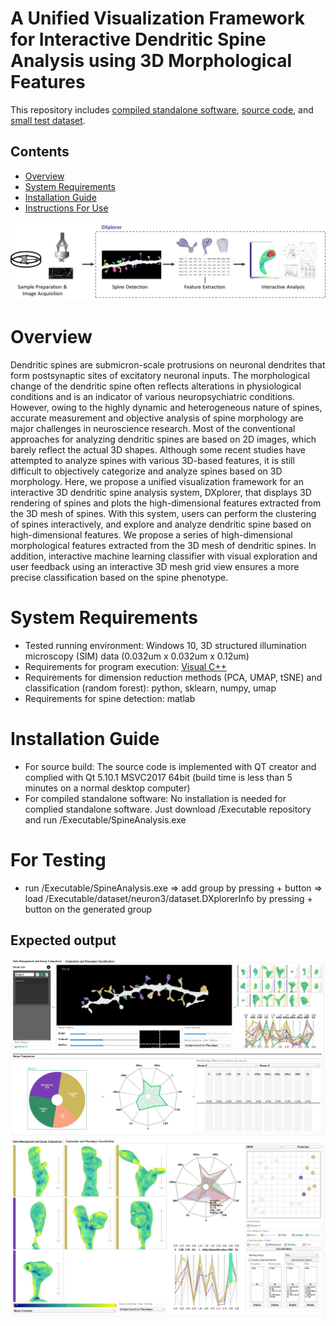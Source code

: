 # A Unified Visualization Framework for Interactive Dendritic Spine Analysis using 3D Morphological Features

This repository includes [compiled standalone software](https://github.com/hvcl/SpineAnalysis_public/tree/main/Executable), [source code](https://github.com/hvcl/SpineAnalysis_public/tree/main/Code), and [small test dataset](https://github.com/hvcl/SpineAnalysis_public/tree/main/Executable/dataset/neuron3/).

## Contents

- [Overview](#overview)
- [System Requirements](#system-requirements)
- [Installation Guide](#installation-guide)
- [Instructions For Use](#for-testing)

![Workflow of the spine analysis](workflow.png)

# Overview

Dendritic spines are submicron-scale protrusions on neuronal dendrites that form postsynaptic sites of excitatory neuronal inputs. The morphological change of the dendritic spine often reflects alterations in physiological conditions and is an indicator of various neuropsychiatric conditions. However, owing to the highly dynamic and heterogeneous nature of spines, accurate measurement and objective analysis of spine morphology are major challenges in neuroscience research. Most of the conventional approaches for analyzing dendritic spines are based on 2D images, which barely reflect the actual 3D shapes. Although some recent studies have attempted to analyze spines with various 3D-based features, it is still difficult to objectively categorize and analyze spines based on 3D morphology. Here, we propose a unified visualization framework for an interactive 3D dendritic spine analysis system, DXplorer, that displays 3D rendering of spines and plots the high-dimensional features extracted from the 3D mesh of spines. With this system, users can perform the clustering of spines interactively, and explore and analyze dendritic spine based on high-dimensional features. We propose a series of high-dimensional morphological features extracted from the 3D mesh of dendritic spines. In addition, interactive machine learning classifier with visual exploration and user feedback using an interactive 3D mesh grid view ensures a more precise classification based on the spine phenotype.

# System Requirements

- Tested running environment: Windows 10, 3D structured illumination microscopy (SIM) data (0.032um x 0.032um x 0.12um) 
- Requirements for program execution: [Visual C++](https://aka.ms/vs/16/release/vc_redist.x64.exe)
- Requirements for dimension reduction methods (PCA, UMAP, tSNE) and classification (random forest): python, sklearn, numpy, umap
- Requirements for spine detection: matlab

# Installation Guide

- For source build: The source code is implemented with QT creator and complied with Qt 5.10.1 MSVC2017 64bit (build time is less than 5 minutes on a normal desktop computer)
- For compiled standalone software: No installation is needed for complied standalone software. Just download /Executable repository and run /Executable/SpineAnalysis.exe

# For Testing
- run /Executable/SpineAnalysis.exe => add group by pressing + button => load /Executable/dataset/neuron3/dataset.DXplorerInfo by pressing + button on the generated group
## Expected output
![Example view 1](output_layout1.JPG) ![Example view 2](output_layout2.JPG)
